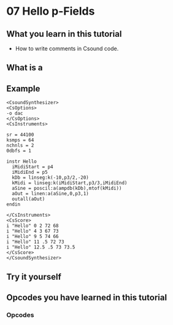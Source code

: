 # 07 Hello p-Fields


## What you learn in this tutorial

- How to write comments in Csound code.


## What is a 


## Example



~~~csound
<CsoundSynthesizer>
<CsOptions>
-o dac
</CsOptions>
<CsInstruments>

sr = 44100
ksmps = 64
nchnls = 2
0dbfs = 1

instr Hello
  iMidiStart = p4
  iMidiEnd = p5
  kDb = linseg:k(-10,p3/2,-20)
  kMidi = linseg:k(iMidiStart,p3/3,iMidiEnd)
  aSine = poscil:a(ampdb(kDb),mtof(kMidi))
  aOut = linen:a(aSine,0,p3,1)
  outall(aOut)
endin

</CsInstruments>
<CsScore>
i "Hello" 0 2 72 68
i "Hello" 4 3 67 73
i "Hello" 9 5 74 66
i "Hello" 11 .5 72 73
i "Hello" 12.5 .5 73 73.5
</CsScore>
</CsoundSynthesizer>
~~~

## 

## Try it yourself



## Opcodes you have learned in this tutorial
### Opcodes

